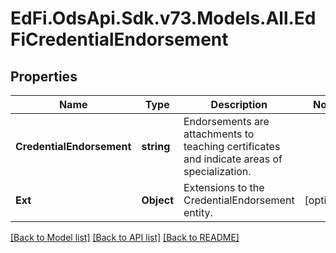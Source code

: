 # EdFi.OdsApi.Sdk.v73.Models.All.EdFiCredentialEndorsement

## Properties

Name | Type | Description | Notes
------------ | ------------- | ------------- | -------------
**CredentialEndorsement** | **string** | Endorsements are attachments to teaching certificates and indicate areas of specialization. | 
**Ext** | **Object** | Extensions to the CredentialEndorsement entity. | [optional] 

[[Back to Model list]](../../README.md#documentation-for-models) [[Back to API list]](../../README.md#documentation-for-api-endpoints) [[Back to README]](../../README.md)

